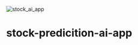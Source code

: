 ![stock_ai_app](https://github.com/user-attachments/assets/80402054-ec66-4867-a847-156dc0dcd74f)
# stock-predicition-ai-app
